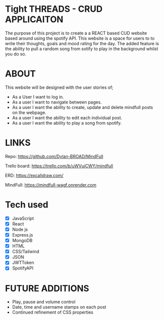 # Tight THREADS - CRUD APPLICAITON

The purpose of this project is to create a a REACT based CUD website based around using the spotify API. This website is a space for users to to write their thoughts, goals and mood rating for the day. The added feature is the ability to pull a random song from sotify to play in the background whilst you do so. 

# ABOUT

This website will be designed with the user stories of;

- As a User I want to log in.
- As a user I want to navigate between pages.
- As a user I want the ability to create, update and delete mindfull posts on the webpage.
- As a user I want the ability to edit each individual post.
- As a user I want the ability to play a song from spotify.
# LINKS

Repo:
https://github.com/Dylan-BROAD/MindFull

Trello board:
https://trello.com/b/uWVujCWY/mindfull

ERD:
https://excalidraw.com/

MindFull:
https://mindfull-wagf.onrender.com

# Tech used

- [x] JavaScript
- [x] React
- [x] Node js
- [x] Express.js
- [x] MongoDB
- [x] HTML
- [x] CSS/Tailwind
- [x] JSON
- [x] JWTToken
- [x] SpotifyAPI

# FUTURE ADDITIONS

- Play, pause and volume control
- Date, time and username stamps on each post
- Continued refinement of CSS properties
